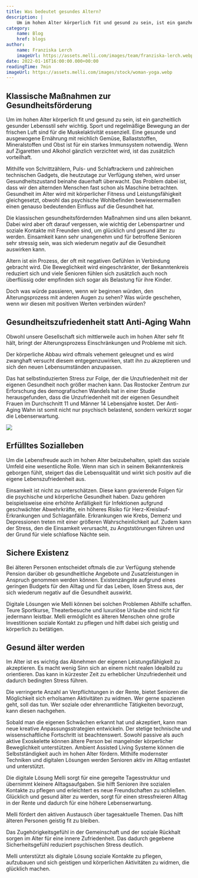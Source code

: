 ```yaml
---
title: Was bedeutet gesundes Altern?
description: |
    Um im hohen Alter körperlich fit und gesund zu sein, ist ein ganzheitlich gesunder Lebensstil sehr wichtig. Sport und regelmäßige Bewegung an der frischen Luft sind für die Muskelaktivität essenziell. Eine gesunde und ausgewogene Ernährung mit reichlich Gemüse, Ballaststoffen, Mineralstoffen und Obst ist für ein starkes Immunsystem notwendig. Wenn auf Zigaretten und Alkohol gänzlich verzichtet wird, ist das zusätzlich vorteilhaft.
category:
    name: Blog
    href: blogs
author:
    name: Franziska Lerch
    imageUrl: https://assets.melli.com/images/team/franziska-lerch.webp
date: 2022-01-16T16:00:00.000+00:00
readingTime: 7min
imageUrl: https://assets.melli.com/images/stock/woman-yoga.webp
---
```


## Klassische Maßnahmen zur Gesundheitsförderung

Um im hohen Alter körperlich fit und gesund zu sein, ist ein ganzheitlich gesunder Lebensstil sehr wichtig. Sport und regelmäßige Bewegung an der frischen Luft sind für die Muskelaktivität essenziell. Eine gesunde und ausgewogene Ernährung mit reichlich Gemüse, Ballaststoffen, Mineralstoffen und Obst ist für ein starkes Immunsystem notwendig. Wenn auf Zigaretten und Alkohol gänzlich verzichtet wird, ist das zusätzlich vorteilhaft.

Mithilfe von Schrittzählern, Puls- und Schlaftrackern und zahlreichen technischen Gadgets, die heutzutage zur Verfügung stehen, wird unser Gesundheitszustand beinahe dauerhaft überwacht. Das Problem dabei ist, dass wir den alternden Menschen fast schon als Maschine betrachten. Gesundheit im Alter wird mit körperlicher Fitness und Leistungsfähigkeit gleichgesetzt, obwohl das psychische Wohlbefinden bewiesenermaßen einen genauso bedeutenden Einfluss auf die Gesundheit hat.

Die klassischen gesundheitsfördernden Maßnahmen sind uns allen bekannt. Dabei wird aber oft darauf vergessen, wie wichtig der Lebenspartner und soziale Kontakte mit Freunden sind, um glücklich und gesund älter zu werden. Einsamkeit kann sehr unangenehm und für betroffene Senioren sehr stressig sein, was sich wiederum negativ auf die Gesundheit auswirken kann.

Altern ist ein Prozess, der oft mit negativen Gefühlen in Verbindung gebracht wird. Die Beweglichkeit wird eingeschränkter, der Bekanntenkreis reduziert sich und viele Senioren fühlen sich zusätzlich auch noch überflüssig oder empfinden sich sogar als Belastung für ihre Kinder.

Doch was würde passieren, wenn wir beginnen würden, den Alterungsprozess mit anderen Augen zu sehen? Was würde geschehen, wenn wir diesen mit positiven Werten verbinden würden?

## Gesundheitszufriedenheit statt Anti-Aging Wahn

Obwohl unsere Gesellschaft sich mittlerweile auch im hohen Alter sehr fit hält, bringt der Alterungsprozess Einschränkungen und Probleme mit sich.

Der körperliche Abbau wird oftmals vehement geleugnet und es wird zwanghaft versucht diesem entgegenzuwirken, statt ihn zu akzeptieren und sich den neuen Lebensumständen anzupassen.

Das hat selbstinduzierten Stress zur Folge, der die Unzufriedenheit mit der eigenen Gesundheit noch größer machen kann. Das Rostocker Zentrum zur Erforschung des demografischen Wandels hat in einer Studie herausgefunden, dass die Unzufriedenheit mit der eigenen Gesundheit Frauen im Durchschnitt 11 und Männer 14 Lebensjahre kostet. Der Anti-Aging Wahn ist somit nicht nur psychisch belastend, sondern verkürzt sogar die Lebenserwartung.

![](https://assets.melli.com/stock/2.webp)

## Erfülltes Sozialleben

Um die Lebensfreude auch im hohen Alter beizubehalten, spielt das soziale Umfeld eine wesentliche Rolle. Wenn man sich in seinem Bekanntenkreis geborgen fühlt, steigert das die Lebensqualität und wirkt sich positiv auf die eigene Lebenszufriedenheit aus.

Einsamkeit ist nicht zu unterschätzen. Diese kann gravierende Folgen für die psychische und körperliche Gesundheit haben. Dazu gehören beispielsweise eine erhöhte Anfälligkeit für Infektionen aufgrund geschwächter Abwehrkräfte, ein höheres Risiko für Herz-Kreislauf-Erkrankungen und Schlaganfälle. Erkrankungen wie Krebs, Demenz und Depressionen treten mit einer größeren Wahrscheinlichkeit auf. Zudem kann der Stress, den die Einsamkeit verursacht, zu Angststörungen führen und der Grund für viele schlaflose Nächte sein.

## Sichere Existenz

Bei älteren Personen entscheidet oftmals die zur Verfügung stehende Pension darüber ob gesundheitliche Angebote und Zusatzleistungen in Anspruch genommen werden können. Existenzängste aufgrund eines geringen Budgets für den Alltag und für das Leben, lösen Stress aus, der sich wiederum negativ auf die Gesundheit auswirkt.

Digitale Lösungen wie Melli können bei solchen Problemen Abhilfe schaffen. Teure Sportkurse, Theaterbesuche und luxuriöse Urlaube sind nicht für jedermann leistbar. Melli ermöglicht es älteren Menschen ohne große Investitionen soziale Kontakt zu pflegen und hilft dabei sich geistig und körperlich zu betätigen.

## Gesund älter werden

Im Alter ist es wichtig das Abnehmen der eigenen Leistungsfähigkeit zu akzeptieren. Es macht wenig Sinn sich an einem nicht realen Idealbild zu orientieren. Das kann in kürzester Zeit zu erheblicher Unzufriedenheit und dadurch bedingten Stress führen.

Die verringerte Anzahl an Verpflichtungen in der Rente, bietet Senioren die Möglichkeit sich erholsamen Aktivitäten zu widmen. Wer gerne spazieren geht, soll das tun. Wer soziale oder ehrenamtliche Tätigkeiten bevorzugt, kann diesen nachgehen.

Sobald man die eigenen Schwächen erkannt hat und akzeptiert, kann man neue kreative Anpassungsstrategien entwickeln. Der stetige technische und wissenschaftliche Fortschritt ist beachtenswert. Sowohl passive als auch aktive Exoskelette können ältere Person bei mangelnder körperlicher Beweglichkeit unterstützen. Ambient Assisted Living Systeme können die Selbstständigkeit auch im hohen Alter fördern. Mithilfe modernster Techniken und digitalen Lösungen werden Senioren aktiv im Alltag entlastet und unterstützt.

Die digitale Lösung Melli sorgt für eine geregelte Tagesstruktur und übernimmt kleinere Alltagsaufgaben. Sie hilft Senioren ihre sozialen Kontakte zu pflegen und erleichtert es neue Freundschaften zu schließen. Glücklich und gesund älter zu werden, sorgt für einen stressfreieren Alltag in der Rente und dadurch für eine höhere Lebenserwartung.

Melli fördert den aktiven Austausch über tagesaktuelle Themen. Das hilft älteren Personen geistig fit zu bleiben.

Das Zugehörigkeitsgefühl in der Gemeinschaft und der soziale Rückhalt sorgen im Alter für eine innere Zufriedenheit. Das dadurch gegebene Sicherheitsgefühl reduziert psychischen Stress deutlich.  

Melli unterstützt als digitale Lösung soziale Kontakte zu pflegen, aufzubauen und sich geistigen und körperlichen Aktivitäten zu widmen, die glücklich machen.
